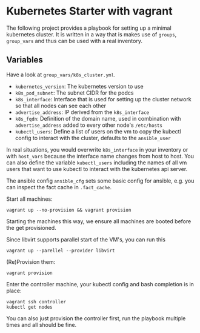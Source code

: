 # Kubernetes Starter with vagrant

The following project provides a playbook for setting up a minimal kubernetes cluster. 
It is written in a way that is makes use of `groups`, `group_vars` and thus can be used 
with a real inventory.

## Variables

Have a look at `group_vars/k8s_cluster.yml`.

- `kubernetes_version`: The kubernetes version to use
- `k8s_pod_subnet`: The subnet CIDR for the podcs
- `k8s_interface`: Interface that is used for setting up the cluster network so that all nodes can see each other
- `advertise_address`: IP derived from the `k8s_interface`
- `k8s_fqdn`: Definition of the domain name, used in combination with `advertise_address` added to every other node's `/etc/hosts`
- `kubectl_users`: Define a list of users on the vm to copy the kubectl config to interact with the cluster, defaults to the `ansible_user`

In real situations, you would overwrite `k8s_interface` in your inventory or with `host_vars` because the interface name changes from 
host to host. You can also define the variable `kubectl_users` including the names of all vm users that want to use kubectl 
to interact with the kubernetes api server.  

The ansible config `ansible_cfg` sets some basic config for ansible, e.g. you can inspect the fact cache in `.fact_cache`.

Start all machines:

    vagrant up --no-provision && vagrant provision

Starting the machines this way, we ensure all machines are booted before the get provisioned.

Since libvirt supports parallel start of the VM's, you can run this

    vagrant up --parellel --provider libvirt

(Re)Provision them:

    vagrant provision

Enter the controller machine, your kubectl config and bash completion is in place:

    vagrant ssh controller
    kubectl get nodes

You can also just provision the controller first, run the playbook multiple times and 
all should be fine.